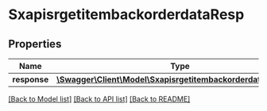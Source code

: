 # SxapisrgetitembackorderdataResp

## Properties
Name | Type | Description | Notes
------------ | ------------- | ------------- | -------------
**response** | [**\Swagger\Client\Model\SxapisrgetitembackorderdataResponse**](SxapisrgetitembackorderdataResponse.md) |  | [optional] 

[[Back to Model list]](../README.md#documentation-for-models) [[Back to API list]](../README.md#documentation-for-api-endpoints) [[Back to README]](../README.md)


